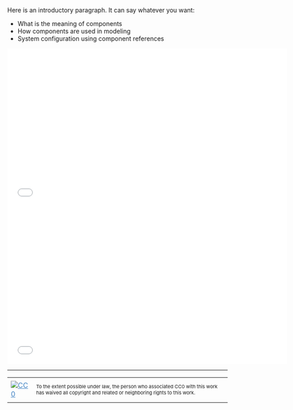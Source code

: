 Here is an introductory paragraph.  It can say whatever you want:

*   What is the meaning of components
*   How components are used in modeling
*   System configuration using component references

 

<iframe src="//www.youtube.com/embed/s9Ch_UecVdY?rel=0" width="640" height="360" frameborder="0" allowfullscreen="allowfullscreen"></iframe>
<iframe src="//www.youtube.com/embed/cXdiBHYSY54?rel=0;start=27;end=172" width="640" height="360" frameborder="0" allowfullscreen="allowfullscreen"></iframe>
    
<hr style="color: #cccccc;" />

<table>
<tbody>
<tr>
<td><a style="color: #4183c4;" href="http://creativecommons.org/publicdomain/zero/1.0/"><img src="https://camo.githubusercontent.com/c5160f944848828fa33126d9a697e9abe43ea98f/687474703a2f2f692e6372656174697665636f6d6d6f6e732e6f72672f702f7a65726f2f312e302f38387833312e706e67" alt="CC0" data-canonical-src="http://i.creativecommons.org/p/zero/1.0/88x31.png" /></a></td>
<td>
<p style="font-size: 11px;">To the extent possible under law, the person who associated CC0 with this work has waived all copyright and related or neighboring rights to this work.</p>
</td>
</tr>
</tbody>
</table>
